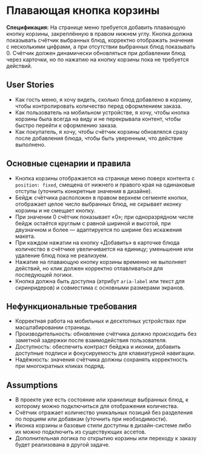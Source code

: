 <!-- SAVE_AS: spec/features/floating-cart/spec.md -->

# Плавающая кнопка корзины

**Спецификация:** На странице меню требуется добавить плавающую кнопку корзины, закреплённую в правом нижнем углу. Кнопка должна показывать счётчик выбранных блюд, корректно отображать значения с несколькими цифрами, а при отсутствии выбранных блюд показывать 0. Счётчик должен динамически обновляться при добавлении блюд через карточки, но по нажатию на кнопку корзины пока не требуется действий.

## User Stories

- Как гость меню, я хочу видеть, сколько блюд добавлено в корзину, чтобы контролировать количество перед оформлением заказа.
- Как пользователь на мобильном устройстве, я хочу, чтобы кнопка корзины была всегда на виду и не перекрывала контент, чтобы быстро перейти к оформлению заказа.
- Как покупатель, я хочу, чтобы счётчик корзины обновлялся сразу после добавления блюда, чтобы быть уверенным, что действие выполнено.

## Основные сценарии и правила

- Кнопка корзины отображается на странице меню поверх контента с `position: fixed`, смещена от нижнего и правого края на одинаковые отступы (уточнить конкретные значения в дизайне).
- Бейдж счётчика расположен в правом верхнем сегменте кнопки, отображает целое число выбранных блюд, не скрывает иконку корзины и не смещает кнопку.
- При значении 0 счётчик показывает «0»; при одноразрядном числе бейдж остаётся круглым с равной шириной и высотой, при двузначном и более — адаптируется по ширине без искажения макета.
- При каждом нажатии на кнопку «Добавить» в карточке блюда количество в счётчике увеличивается на единицу; уменьшение или удаление блюд пока не реализуем.
- Нажатие на плавающую кнопку корзины временно не выполняет действий, но клик должен корректно отлавливаться для последующей логики.
- Кнопка должна быть доступна (атрибут `aria-label` или текст для скринридеров) и совместима с основными размерами экранов.

## Нефункциональные требования

- Корректная работа на мобильных и десктопных устройствах при масштабировании страницы.
- Производительность: обновление счётчика должно происходить без заметной задержки после взаимодействия пользователя.
- Доступность: обеспечить контраст бейджа и иконки, добавить доступные подписи и фокусируемость для клавиатурной навигации.
- Надёжность: значения счётчика должны сохранять корректность при многократных кликах подряд.

## Assumptions

- В проекте уже есть состояние или хранилище выбранных блюд, к которому можно подключиться для отображения количества.
- Счётчик отражает количество уникальных позиций без разделения по порциям или добавкам (уточнить при необходимости).
- Иконка корзины и базовые стили доступны в дизайн-системе либо их можно подключить из существующих ассетов.
- Дополнительная логика по открытию корзины или переходу к заказу будет реализована в другой задаче.
